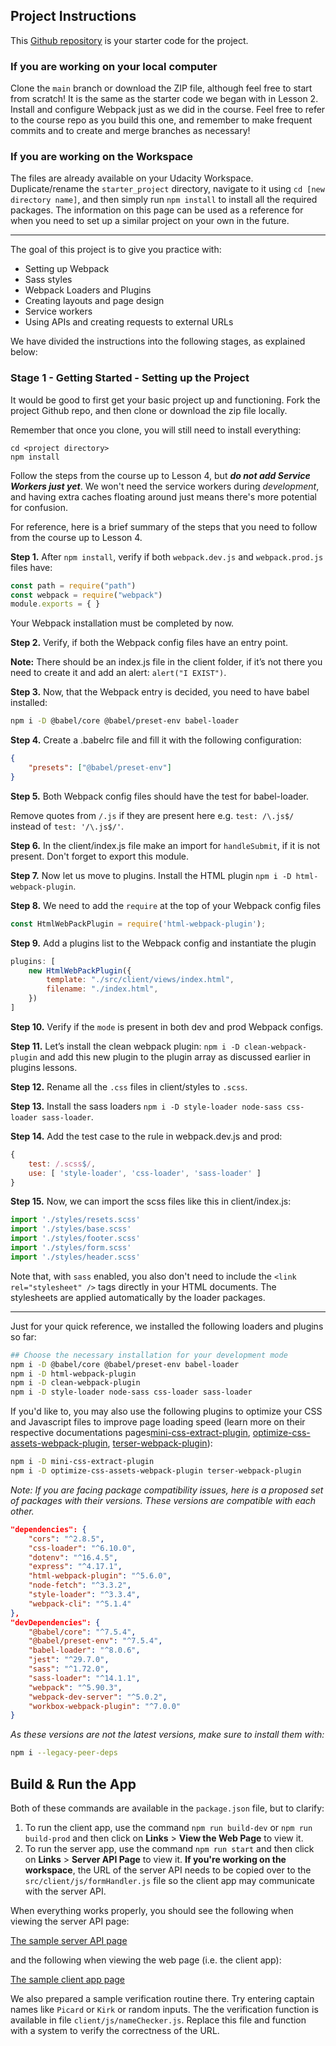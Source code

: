 ## Project Instructions

This <a href="https://github.com/MidoUdacity/evaluate-news-nlp" target="_blank">Github repository</a> is your starter code for the project. 

### If you are working on your local computer
Clone the `main` branch or download the ZIP file, although feel free to start from scratch! It is the same as the starter code we began with in Lesson 2. Install and configure Webpack just as we did in the course. Feel free to refer to the course repo as you build this one, and remember to make frequent commits and to create and merge branches as necessary!

### If you are working on the Workspace

The files are already available on your Udacity Workspace. Duplicate/rename the `starter_project` directory, navigate to it using `cd [new directory name]`, and then simply run `npm install` to install all the required packages. The information on this page can be used as a reference for when you need to set up a similar project on your own in the future. 

---

The goal of this project is to give you practice with:

* Setting up Webpack
* Sass styles
* Webpack Loaders and Plugins
* Creating layouts and page design
* Service workers
* Using APIs and creating requests to external URLs

We have divided the instructions into the following stages, as  explained below:

### Stage 1 - Getting Started - Setting up the Project

It would be good to first get your basic project up and functioning. Fork the project Github repo, and then clone or download the zip file locally.

Remember that once you clone, you will still need to install everything:

```
cd <project directory>
npm install
```

Follow the steps from the course up to Lesson 4, but ***do not add Service Workers just yet***. We won't need the service workers during *development*, and having extra caches floating around just means there's more potential for confusion.

For reference, here is a brief summary of the steps that you need to follow from the course up to Lesson 4.

**Step 1.** After `npm install`, verify if both `webpack.dev.js` and `webpack.prod.js` files have: 

```js
const path = require("path") 
const webpack = require("webpack") 
module.exports = { }
```

Your Webpack installation must be completed by now.

**Step 2.** Verify, if both the Webpack config files have an entry point.

**Note:** There should be an index.js file in the client folder, if it’s not there you need to create it and add an alert: `alert("I EXIST")`.

**Step 3.** Now, that the Webpack entry is decided, you need to have babel installed:

```bash
npm i -D @babel/core @babel/preset-env babel-loader
```

**Step 4.** Create a .babelrc file and fill it with the following configuration: 

```json
{
    "presets": ["@babel/preset-env"]
}
```

**Step 5.** Both Webpack config files should have the test for babel-loader.

Remove quotes from `/.js` if they are present here e.g. `test: /\.js$/` instead of `test: '/\.js$/'`.

**Step 6.** In the client/index.js file make an import for `handleSubmit`, if it is not present. Don't forget to export this module.

**Step 7.** Now let us move to plugins. Install the HTML plugin `npm i -D html-webpack-plugin`.

**Step 8.** We need to add the `require` at the top of your Webpack config files

```js
const HtmlWebPackPlugin = require('html-webpack-plugin');
```

**Step 9.** Add a plugins list to the Webpack config and instantiate the plugin

```js
plugins: [
    new HtmlWebPackPlugin({
        template: "./src/client/views/index.html",
        filename: "./index.html",
    })
]
```

**Step 10.** Verify if the `mode` is present in both dev and prod Webpack configs.

**Step 11.** Let’s install the clean webpack plugin: `npm i -D clean-webpack-plugin` and add this new plugin to the plugin array as discussed earlier in plugins lessons.

**Step 12.** Rename all the `.css` files in client/styles to `.scss`.

**Step 13.** Install the sass loaders `npm i -D style-loader node-sass css-loader sass-loader`.

**Step 14.** Add the test case to the rule in webpack.dev.js and prod:

```js
{
    test: /.scss$/,
    use: [ 'style-loader', 'css-loader', 'sass-loader' ]
}
```

**Step 15.** Now, we can import the scss files like this in client/index.js:

```js
import './styles/resets.scss'
import './styles/base.scss'
import './styles/footer.scss'
import './styles/form.scss'
import './styles/header.scss'
```

Note that, with `sass` enabled, you also don't need to include the `<link rel="stylesheet" />` tags directly in your HTML documents. The stylesheets are applied automatically by the loader packages.

---

Just for your quick reference, we installed the following loaders and plugins so far:

```bash
## Choose the necessary installation for your development mode
npm i -D @babel/core @babel/preset-env babel-loader
npm i -D html-webpack-plugin
npm i -D clean-webpack-plugin
npm i -D style-loader node-sass css-loader sass-loader
```

If you'd like to, you may also use the following plugins to optimize your CSS and Javascript files to improve page loading speed (learn more on their respective documentations pages[mini-css-extract-plugin](https://www.npmjs.com/package/mini-css-extract-plugin), [optimize-css-assets-webpack-plugin](https://www.npmjs.com/package/optimize-css-assets-webpack-plugin), [terser-webpack-plugin](https://webpack.js.org/plugins/terser-webpack-plugin/)):

```bash
npm i -D mini-css-extract-plugin
npm i -D optimize-css-assets-webpack-plugin terser-webpack-plugin
```

*Note: If you are facing package compatibility issues, here is a proposed set of packages with their versions. These versions are compatible with each other.*

```json
"dependencies": {
    "cors": "^2.8.5",
    "css-loader": "^6.10.0",
    "dotenv": "^16.4.5",
    "express": "^4.17.1",
    "html-webpack-plugin": "^5.6.0",
    "node-fetch": "^3.3.2",
    "style-loader": "^3.3.4",
    "webpack-cli": "^5.1.4"
},
"devDependencies": {
    "@babel/core": "^7.5.4",
    "@babel/preset-env": "^7.5.4",
    "babel-loader": "^8.0.6",
    "jest": "^29.7.0",
    "sass": "^1.72.0",
    "sass-loader": "^14.1.1",
    "webpack": "^5.90.3",
    "webpack-dev-server": "^5.0.2",
    "workbox-webpack-plugin": "^7.0.0"
}
```

*As these versions are not the latest versions, make sure to install them with:*

```bash
npm i --legacy-peer-deps
```

## Build & Run the App

Both of these commands are available in the `package.json` file, but to clarify:

1. To run the client app, use the command `npm run build-dev` or `npm run build-prod` and then click on **Links** > **View the Web Page** to view it.
2. To run the server app, use the command `npm run start` and then click on **Links** > **Server API Page** to view it. **If you're working on the workspace**, the URL of the server API needs to be copied over to the `src/client/js/formHandler.js` file so the client app may communicate with the server API.

When everything works properly, you should see the following when viewing the server API page:

[The sample server API page](sample-server.png)

and the following when viewing the web page (i.e. the client app):

[The sample client app page](sample-client.png)

We also prepared a sample verification routine there. Try entering captain names like `Picard` or `Kirk` or random inputs. The the verification function is available in file `client/js/nameChecker.js`. Replace this file and function with a system to verify the correctness of the URL.
